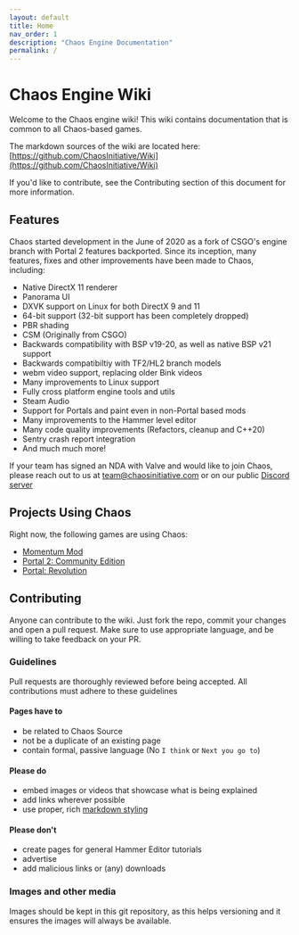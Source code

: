 ```yaml
---
layout: default
title: Home
nav_order: 1
description: "Chaos Engine Documentation"
permalink: /
---
```


# Chaos Engine Wiki

Welcome to the Chaos engine wiki! This wiki contains documentation that is common to all Chaos-based games.

The markdown sources of the wiki are located here: [https://github.com/ChaosInitiative/Wiki](https://github.com/ChaosInitiative/Wiki)

If you'd like to contribute, see the Contributing section of this document for more information.

## Features

Chaos started development in the June of 2020 as a fork of CSGO's engine branch with Portal 2 features backported. Since its inception, many features, fixes and other improvements have been made to Chaos, including:

* Native DirectX 11 renderer
* Panorama UI
* DXVK support on Linux for both DirectX 9 and 11
* 64-bit support (32-bit support has been completely dropped)
* PBR shading
* CSM (Originally from CSGO)
* Backwards compatibility with BSP v19-20, as well as native BSP v21 support
* Backwards compatibiltiy with TF2/HL2 branch models
* webm video support, replacing older Bink videos
* Many improvements to Linux support
* Fully cross platform engine tools and utils
* Steam Audio
* Support for Portals and paint even in non-Portal based mods
* Many improvements to the Hammer level editor
* Many code quality improvements (Refactors, cleanup and C++20)
* Sentry crash report integration
* And much much more!

If your team has signed an NDA with Valve and would like to join Chaos, please reach out to us at team@chaosinitiative.com or on our public [Discord server](https://discord.gg/AhkqPBb)

## Projects Using Chaos

Right now, the following games are using Chaos:

* [Momentum Mod](https://momentum-mod.org/)
* [Portal 2: Community Edition](https://portal2communityedition.com/)
* [Portal: Revolution](https://www.moddb.com/mods/portal-revolution-spyce-software)

## Contributing

Anyone can contribute to the wiki. Just fork the repo, commit your changes and open a pull request. Make sure to use appropriate language, 
and be willing to take feedback on your PR.

### Guidelines

Pull requests are thoroughly reviewed before being accepted. All contributions must adhere to these guidelines

#### Pages have to

- be related to Chaos Source
- not be a duplicate of an existing page
- contain formal, passive language (No `I think` or `Next you go to`)

#### Please do

- embed images or videos that showcase what is being explained
- add links wherever possible
- use proper, rich [markdown styling](https://github.com/adam-p/markdown-here/wiki/Markdown-Cheatsheet)

#### Please don't

- create pages for general Hammer Editor tutorials
- advertise
- add malicious links or (any) downloads

### Images and other media

Images should be kept in this git repository, as this helps versioning and it ensures the images will always be available.
